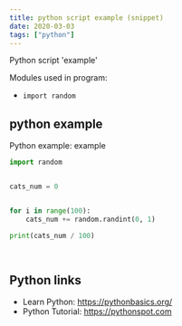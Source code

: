 ```yaml
---
title: python script example (snippet)
date: 2020-03-03
tags: ["python"]
---
```

Python script 'example'


Modules used in program: 
* `import random`

## python example

Python example: example

```python
import random


cats_num = 0


for i in range(100):
    cats_num += random.randint(0, 1)

print(cats_num / 100)

        

```

## Python links

- Learn Python: https://pythonbasics.org/
- Python Tutorial: https://pythonspot.com

